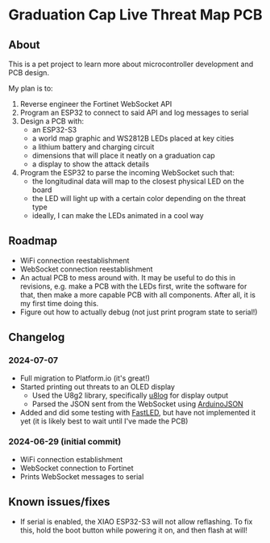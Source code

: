 # Graduation Cap Live Threat Map PCB

## About

This is a pet project to learn more about microcontroller development and PCB design.

My plan is to: 
1. Reverse engineer the Fortinet WebSocket API
2. Program an ESP32 to connect to said API and log messages to serial
3. Design a PCB with:
   - an ESP32-S3
   - a world map graphic and WS2812B LEDs placed at key cities
   - a lithium battery and charging circuit
   - dimensions that will place it neatly on a graduation cap
   - a display to show the attack details
4. Program the ESP32 to parse the incoming WebSocket such that:
   - the longitudinal data will map to the closest physical LED on the board
   - the LED will light up with a certain color depending on the threat type
   - ideally, I can make the LEDs animated in a cool way


## Roadmap
- WiFi connection reestablishment
- WebSocket connection reestablishment
- An actual PCB to mess around with. It may be useful to do this in revisions, e.g. make a PCB with the LEDs first, write the software for that, then make a more capable PCB with all components. After all, it is my first time doing this.
- Figure out how to actually debug (not just print program state to serial!)


## Changelog

### 2024-07-07
- Full migration to Platform.io (it's great!)
- Started printing out threats to an OLED display
   - Used the U8g2 library, specifically [u8log](https://github.com/olikraus/u8g2/wiki/u8logreference) for display output
   - Parsed the JSON sent from the WebSocket using [ArduinoJSON](https://arduinojson.org/)
- Added and did some testing with [FastLED](https://github.com/FastLED/FastLED), but have not implemented it yet (it is likely best to wait until I've made the PCB)

### 2024-06-29 (initial commit)
- WiFi connection establishment
- WebSocket connection to Fortinet
- Prints WebSocket messages to serial


## Known issues/fixes
- If serial is enabled, the XIAO ESP32-S3 will not allow reflashing. To fix this, hold the boot button while powering it on, and then flash at will!
